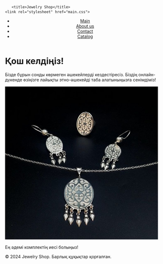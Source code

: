 <html>
<html lang="kk">
<head>

       <title>Jewelry Shop</title>
    <link rel="stylesheet" href="main.css">
</head>
<body>
    <header>
        <nav>
            <ul>
                <li><a href="main.html">Main</a></li>
                <li><a href="about.html">About us</a></li>
                  <li><a href="contact.html">Contact</a></li>
                <li><a href="catalog.html">Catalog</a></li>
            </ul>
        </nav>
    </header>
    <main>
        <div class="hero-section">
            <div class="hero-text">
                <h1>Қош келдіңіз!</h1>
                <p>Бізде бұрын сонды көрмеген әшекейлерді кездестіресіз. Біздің онлайн-дүкенде өзіңізге лайықты этно-әшекейді таба алатыныңызға сенімдіміз!</p>
            </div>
            <div class="hero-image">
                <img src="11.png" alt="Product Image">
                <p class="product-description">Ең әдемі комплектің иесі болыңыз!</p>
            </div>
        </div>
    </main>
    <footer>
        <p>&copy; 2024 Jewelry Shop. Барлық құқықтар қорғалған.</p>
    </footer>
</body>
</html>
